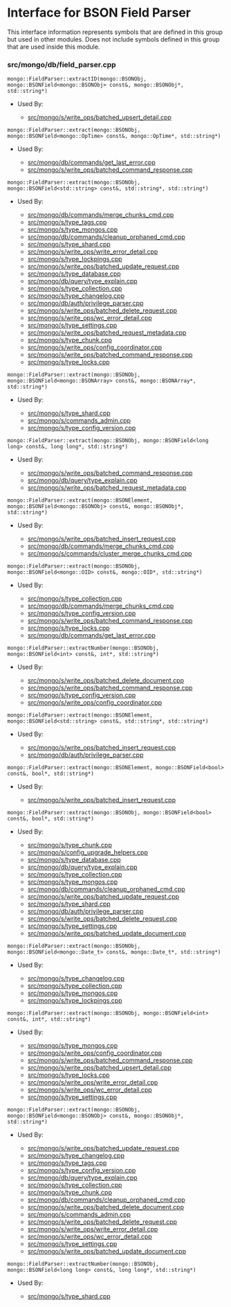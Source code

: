 
# Interface for BSON Field Parser
This interface information represents symbols that are defined in this group but used in other modules.  Does not include symbols defined in this group that are used inside this module.

### src/mongo/db/field\_parser.cpp

<div></div>

    mongo::FieldParser::extractID(mongo::BSONObj, mongo::BSONField<mongo::BSONObj> const&, mongo::BSONObj*, std::string*)

- Used By:

    - [src/mongo/s/write\_ops/batched\_upsert\_detail.cpp](../../../../network/write\_command\_schema)

<div></div>

    mongo::FieldParser::extract(mongo::BSONObj, mongo::BSONField<mongo::OpTime> const&, mongo::OpTime*, std::string*)

- Used By:

    - [src/mongo/db/commands/get\_last\_error.cpp](../../../../query\_and\_operation\_handling/database\_commands)
    - [src/mongo/s/write\_ops/batched\_command\_response.cpp](../../../../network/write\_command\_schema)

<div></div>

    mongo::FieldParser::extract(mongo::BSONObj, mongo::BSONField<std::string> const&, std::string*, std::string*)

- Used By:

    - [src/mongo/db/commands/merge\_chunks\_cmd.cpp](../../../../sharding/chunk\_management)
    - [src/mongo/s/type\_tags.cpp](../../../../sharding/config\_server\_schema)
    - [src/mongo/s/type\_mongos.cpp](../../../../sharding/config\_server\_schema)
    - [src/mongo/db/commands/cleanup\_orphaned\_cmd.cpp](../../../../query\_and\_operation\_handling/database\_commands)
    - [src/mongo/s/type\_shard.cpp](../../../../sharding/config\_server\_schema)
    - [src/mongo/s/write\_ops/write\_error\_detail.cpp](../../../../network/write\_command\_schema)
    - [src/mongo/s/type\_lockpings.cpp](../../../../sharding/config\_server\_schema)
    - [src/mongo/s/write\_ops/batched\_update\_request.cpp](../../../../network/write\_command\_schema)
    - [src/mongo/s/type\_database.cpp](../../../../sharding/config\_server\_schema)
    - [src/mongo/db/query/type\_explain.cpp](../../../../core\_query\_system/query\_planner)
    - [src/mongo/s/type\_collection.cpp](../../../../sharding/config\_server\_schema)
    - [src/mongo/s/type\_changelog.cpp](../../../../sharding/config\_server\_schema)
    - [src/mongo/db/auth/privilege\_parser.cpp](../../../../security/authorization)
    - [src/mongo/s/write\_ops/batched\_delete\_request.cpp](../../../../network/write\_command\_schema)
    - [src/mongo/s/write\_ops/wc\_error\_detail.cpp](../../../../network/write\_command\_schema)
    - [src/mongo/s/type\_settings.cpp](../../../../sharding/config\_server\_schema)
    - [src/mongo/s/write\_ops/batched\_request\_metadata.cpp](../../../../network/write\_command\_schema)
    - [src/mongo/s/type\_chunk.cpp](../../../../sharding/config\_server\_schema)
    - [src/mongo/s/write\_ops/config\_coordinator.cpp](../../../../network/write\_commands)
    - [src/mongo/s/write\_ops/batched\_command\_response.cpp](../../../../network/write\_command\_schema)
    - [src/mongo/s/type\_locks.cpp](../../../../sharding/config\_server\_schema)

<div></div>

    mongo::FieldParser::extract(mongo::BSONObj, mongo::BSONField<mongo::BSONArray> const&, mongo::BSONArray*, std::string*)

- Used By:

    - [src/mongo/s/type\_shard.cpp](../../../../sharding/config\_server\_schema)
    - [src/mongo/s/commands\_admin.cpp](../../../../sharding/mongos\_commands)
    - [src/mongo/s/type\_config\_version.cpp](../../../../sharding/config\_server\_schema)

<div></div>

    mongo::FieldParser::extract(mongo::BSONObj, mongo::BSONField<long long> const&, long long*, std::string*)

- Used By:

    - [src/mongo/s/write\_ops/batched\_command\_response.cpp](../../../../network/write\_command\_schema)
    - [src/mongo/db/query/type\_explain.cpp](../../../../core\_query\_system/query\_planner)
    - [src/mongo/s/write\_ops/batched\_request\_metadata.cpp](../../../../network/write\_command\_schema)

<div></div>

    mongo::FieldParser::extract(mongo::BSONElement, mongo::BSONField<mongo::BSONObj> const&, mongo::BSONObj*, std::string*)

- Used By:

    - [src/mongo/s/write\_ops/batched\_insert\_request.cpp](../../../../network/write\_command\_schema)
    - [src/mongo/db/commands/merge\_chunks\_cmd.cpp](../../../../sharding/chunk\_management)
    - [src/mongo/s/commands/cluster\_merge\_chunks\_cmd.cpp](../../../../sharding/chunk\_management)

<div></div>

    mongo::FieldParser::extract(mongo::BSONObj, mongo::BSONField<mongo::OID> const&, mongo::OID*, std::string*)

- Used By:

    - [src/mongo/s/type\_collection.cpp](../../../../sharding/config\_server\_schema)
    - [src/mongo/db/commands/merge\_chunks\_cmd.cpp](../../../../sharding/chunk\_management)
    - [src/mongo/s/type\_config\_version.cpp](../../../../sharding/config\_server\_schema)
    - [src/mongo/s/write\_ops/batched\_command\_response.cpp](../../../../network/write\_command\_schema)
    - [src/mongo/s/type\_locks.cpp](../../../../sharding/config\_server\_schema)
    - [src/mongo/db/commands/get\_last\_error.cpp](../../../../query\_and\_operation\_handling/database\_commands)

<div></div>

    mongo::FieldParser::extractNumber(mongo::BSONObj, mongo::BSONField<int> const&, int*, std::string*)

- Used By:

    - [src/mongo/s/write\_ops/batched\_delete\_document.cpp](../../../../network/write\_command\_schema)
    - [src/mongo/s/write\_ops/batched\_command\_response.cpp](../../../../network/write\_command\_schema)
    - [src/mongo/s/type\_config\_version.cpp](../../../../sharding/config\_server\_schema)
    - [src/mongo/s/write\_ops/config\_coordinator.cpp](../../../../network/write\_commands)

<div></div>

    mongo::FieldParser::extract(mongo::BSONElement, mongo::BSONField<std::string> const&, std::string*, std::string*)

- Used By:

    - [src/mongo/s/write\_ops/batched\_insert\_request.cpp](../../../../network/write\_command\_schema)
    - [src/mongo/db/auth/privilege\_parser.cpp](../../../../security/authorization)

<div></div>

    mongo::FieldParser::extract(mongo::BSONElement, mongo::BSONField<bool> const&, bool*, std::string*)

- Used By:

    - [src/mongo/s/write\_ops/batched\_insert\_request.cpp](../../../../network/write\_command\_schema)

<div></div>

    mongo::FieldParser::extract(mongo::BSONObj, mongo::BSONField<bool> const&, bool*, std::string*)

- Used By:

    - [src/mongo/s/type\_chunk.cpp](../../../../sharding/config\_server\_schema)
    - [src/mongo/s/config\_upgrade\_helpers.cpp](../../../../sharding/config\_metadata\_upgrade)
    - [src/mongo/s/type\_database.cpp](../../../../sharding/config\_server\_schema)
    - [src/mongo/db/query/type\_explain.cpp](../../../../core\_query\_system/query\_planner)
    - [src/mongo/s/type\_collection.cpp](../../../../sharding/config\_server\_schema)
    - [src/mongo/s/type\_mongos.cpp](../../../../sharding/config\_server\_schema)
    - [src/mongo/db/commands/cleanup\_orphaned\_cmd.cpp](../../../../query\_and\_operation\_handling/database\_commands)
    - [src/mongo/s/write\_ops/batched\_update\_request.cpp](../../../../network/write\_command\_schema)
    - [src/mongo/s/type\_shard.cpp](../../../../sharding/config\_server\_schema)
    - [src/mongo/db/auth/privilege\_parser.cpp](../../../../security/authorization)
    - [src/mongo/s/write\_ops/batched\_delete\_request.cpp](../../../../network/write\_command\_schema)
    - [src/mongo/s/type\_settings.cpp](../../../../sharding/config\_server\_schema)
    - [src/mongo/s/write\_ops/batched\_update\_document.cpp](../../../../network/write\_command\_schema)

<div></div>

    mongo::FieldParser::extract(mongo::BSONObj, mongo::BSONField<mongo::Date_t> const&, mongo::Date_t*, std::string*)

- Used By:

    - [src/mongo/s/type\_changelog.cpp](../../../../sharding/config\_server\_schema)
    - [src/mongo/s/type\_collection.cpp](../../../../sharding/config\_server\_schema)
    - [src/mongo/s/type\_mongos.cpp](../../../../sharding/config\_server\_schema)
    - [src/mongo/s/type\_lockpings.cpp](../../../../sharding/config\_server\_schema)

<div></div>

    mongo::FieldParser::extract(mongo::BSONObj, mongo::BSONField<int> const&, int*, std::string*)

- Used By:

    - [src/mongo/s/type\_mongos.cpp](../../../../sharding/config\_server\_schema)
    - [src/mongo/s/write\_ops/config\_coordinator.cpp](../../../../network/write\_commands)
    - [src/mongo/s/write\_ops/batched\_command\_response.cpp](../../../../network/write\_command\_schema)
    - [src/mongo/s/write\_ops/batched\_upsert\_detail.cpp](../../../../network/write\_command\_schema)
    - [src/mongo/s/type\_locks.cpp](../../../../sharding/config\_server\_schema)
    - [src/mongo/s/write\_ops/write\_error\_detail.cpp](../../../../network/write\_command\_schema)
    - [src/mongo/s/write\_ops/wc\_error\_detail.cpp](../../../../network/write\_command\_schema)
    - [src/mongo/s/type\_settings.cpp](../../../../sharding/config\_server\_schema)

<div></div>

    mongo::FieldParser::extract(mongo::BSONObj, mongo::BSONField<mongo::BSONObj> const&, mongo::BSONObj*, std::string*)

- Used By:

    - [src/mongo/s/write\_ops/batched\_update\_request.cpp](../../../../network/write\_command\_schema)
    - [src/mongo/s/type\_changelog.cpp](../../../../sharding/config\_server\_schema)
    - [src/mongo/s/type\_tags.cpp](../../../../sharding/config\_server\_schema)
    - [src/mongo/s/type\_config\_version.cpp](../../../../sharding/config\_server\_schema)
    - [src/mongo/db/query/type\_explain.cpp](../../../../core\_query\_system/query\_planner)
    - [src/mongo/s/type\_collection.cpp](../../../../sharding/config\_server\_schema)
    - [src/mongo/s/type\_chunk.cpp](../../../../sharding/config\_server\_schema)
    - [src/mongo/db/commands/cleanup\_orphaned\_cmd.cpp](../../../../query\_and\_operation\_handling/database\_commands)
    - [src/mongo/s/write\_ops/batched\_delete\_document.cpp](../../../../network/write\_command\_schema)
    - [src/mongo/s/commands\_admin.cpp](../../../../sharding/mongos\_commands)
    - [src/mongo/s/write\_ops/batched\_delete\_request.cpp](../../../../network/write\_command\_schema)
    - [src/mongo/s/write\_ops/write\_error\_detail.cpp](../../../../network/write\_command\_schema)
    - [src/mongo/s/write\_ops/wc\_error\_detail.cpp](../../../../network/write\_command\_schema)
    - [src/mongo/s/type\_settings.cpp](../../../../sharding/config\_server\_schema)
    - [src/mongo/s/write\_ops/batched\_update\_document.cpp](../../../../network/write\_command\_schema)

<div></div>

    mongo::FieldParser::extractNumber(mongo::BSONObj, mongo::BSONField<long long> const&, long long*, std::string*)

- Used By:

    - [src/mongo/s/type\_shard.cpp](../../../../sharding/config\_server\_schema)
